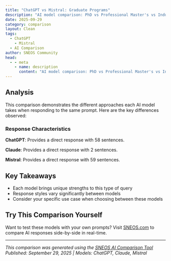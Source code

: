 ```yaml
---
title: "ChatGPT vs Mistral: Graduate Programs"
description: "AI model comparison: PhD vs Professional Master's vs Industry Experience - best career path?..."
date: 2025-09-29
category: comparison
layout: Clean
tags:
  - ChatGPT
    - Mistral
  - AI Comparison
author: SNEOS Community
head:
  - - meta
    - name: description
      content: "AI model comparison: PhD vs Professional Master's vs Industry Experience - best career path?..."
---
```


<ChatComparison
  title="ChatGPT vs Mistral: Graduate Programs"
  prompt="PhD vs Professional Master's vs Industry Experience - best career path?"
  :responses='{
    "ChatGPT": "Choosing between a PhD, a professional Master\u2019s degree, and gaining industry experience depends on your career goals, field of interest, and personal preferences. Here\u0027s a breakdown to help you understand the best path for you:\n\n### 1. PhD (Doctor of Philosophy)\n**Overview:**  \n- Focuses on deep research and contributing new knowledge to a field.  \n- Typically involves 3-6 years of study including coursework, research, and dissertation.\n\n**Pros:**  \n- Specializes you as an expert in a niche area.  \n- Opens doors to academia, research institutions, and R\u0026D roles.  \n- Can lead to senior technical roles in certain industries (e.g., biotech, AI, engineering).  \n- Potentially higher earning potential in technical leadership over the long term.\n\n**Cons:**  \n- Long time commitment with often lower pay during study.  \n- May overqualify you for some industry roles.  \n- Academic path can be highly competitive and uncertain.\n\n**Best for you if:**  \n- You enjoy research and deep intellectual challenges.  \n- You want to work in academia or a research-intensive role.  \n- Your field values advanced research credentials (e.g., sciences, engineering).\n\n---\n\n### 2. Professional Master\u2019s Degree (e.g., MBA, M.Eng, M.S. in Data Science)\n**Overview:**  \n- Typically 1-2 years focused on practical skills, advanced knowledge, and professional development.  \n- Often includes internships, projects, or industry collaboration.\n\n**Pros:**  \n- Builds specialized skills with a stronger emphasis on application.  \n- Shorter duration than PhD, quicker return on investment.  \n- Networking opportunities with peers and industry partners.  \n- Can lead to management roles, advanced technical positions, or career switches.\n\n**Cons:**  \n- Still requires time and tuition cost.  \n- May not be as research-intense, limiting some R\u0026D opportunities.  \n- Less depth than a PhD for research roles.\n\n**Best for you if:**  \n- You want to advance or pivot your career quickly.  \n- You prefer practical knowledge over theoretical research.  \n- Your target roles value professional credentials (e.g., product management, data science, engineering leadership).\n\n---\n\n### 3. Industry Experience\n**Overview:**  \n- Direct work experience in your field, building skills on the job.  \n- Can include internships, full-time jobs, startups, or freelancing.\n\n**Pros:**  \n- Immediate income and career progression.  \n- Real-world skills and professional network development.  \n- Often highly valued by employers looking for practical problem-solving.  \n- Flexibility to learn diverse skills and switch roles.\n\n**Cons:**  \n- Can be harder to pivot into research-heavy or highly specialized roles later.  \n- May plateau without advanced credentials.  \n- Some industries value formal degrees highly for senior positions.\n\n**Best for you if:**  \n- You want hands-on experience and rapid career advancement.  \n- You prefer learning on the job versus formal education.  \n- Your field values experience (e.g., software development, sales, marketing).\n\n---\n\n### Summary Table:\n\n| Path                   | Duration        | Focus              | Benefits                          | Ideal For                       |\n|------------------------|-----------------|--------------------|---------------------------------|--------------------------------|\n| **PhD**                | 3-6 years       | Research           | Expertise, academia, R\u0026D roles   | Researchers, academics          |\n| **Professional Master\u2019s** | 1-2 years       | Applied skills     | Skills upgrade, career pivot     | Professionals aiming for growth |\n| **Industry Experience** | Immediate       | Practical work     | Income, networking, skills       | Hands-on learners, fast movers  |\n\n---\n\n### Final Advice\n- **If you want to be a researcher or professor, go for a PhD.**  \n- **If you want to boost your career quickly with advanced skills, consider a professional Master\u2019s.**  \n- **If you prefer earning and progressing directly, gain industry experience.**  \n\nSometimes, a combination works best: start with industry, then pursue a Master\u2019s or PhD part-time or later to advance further. Consider your financial situation, passion for research, and long-term goals carefully before deciding.",
    "Mistral": "Choosing the best career path between pursuing a PhD, a professional master\u0027s degree, or gaining industry experience depends on your career goals, interests, and personal circumstances. Here\u0027s a breakdown of each path to help you make an informed decision:\n\n### PhD\n**Pros:**\n1. **Deep Expertise:** A PhD allows you to become an expert in a specific field, which can be highly valuable in academia, research, and certain specialized industries.\n2. **Research Opportunities:** Ideal for those interested in conducting original research and contributing to the knowledge base of their field.\n3. **Academic Career:** Essential for those aiming to become professors, researchers, or academic administrators.\n4. **Prestige:** A PhD can enhance your credibility and open doors to high-level positions in both academia and industry.\n\n**Cons:**\n1. **Time Commitment:** Typically takes 4-7 years to complete, which can delay entry into the workforce.\n2. **Financial Considerations:** Often involves lower stipends compared to industry salaries, and may require significant financial investment.\n3. **Limited Job Market:** Academic positions can be highly competitive, and industry roles may not always value a PhD as much as experience.\n\n### Professional Master\u0027s Degree\n**Pros:**\n1. **Shorter Duration:** Usually takes 1-2 years to complete, allowing for quicker entry into the workforce.\n2. **Practical Skills:** Often focuses on practical, industry-relevant skills and knowledge.\n3. **Networking:** Provides opportunities to build professional networks through internships, projects, and industry connections.\n4. **Career Advancement:** Can lead to higher-paying jobs and faster career progression compared to a bachelor\u0027s degree.\n\n**Cons:**\n1. **Cost:** Can be expensive, and financial aid may be limited compared to PhD programs.\n2. **Less Depth:** May not provide the same level of deep expertise as a PhD.\n3. **Competition:** The job market for master\u0027s degree holders can be competitive, especially in fields where experience is highly valued.\n\n### Industry Experience\n**Pros:**\n1. **Immediate Earning:** Start earning a salary right away, which can be financially beneficial.\n2. **Practical Knowledge:** Gain hands-on experience and practical skills that are highly valued by employers.\n3. **Networking:** Build a professional network through work experience, which can be crucial for career advancement.\n4. **Flexibility:** Allows for more flexibility in career choices and the ability to switch fields more easily.\n\n**Cons:**\n1. **Limited Depth:** May not provide the same level of theoretical knowledge and expertise as a PhD.\n2. **Career Ceiling:** Without advanced degrees, there may be a ceiling on career advancement in certain fields.\n3. **Competition:** Entry-level positions can be highly competitive, and progression may be slower without advanced education.\n\n### Considerations\n1. **Career Goals:** What are your long-term career aspirations? Do you want to be a researcher, a professor, a manager, or a specialist in a particular field?\n2. **Interests:** What are you passionate about? Do you enjoy research, teaching, or practical application of knowledge?\n3. **Financial Situation:** Can you afford the time and financial investment required for a PhD or master\u0027s degree?\n4. **Market Demand:** What is the job market like in your field of interest? Are there more opportunities for PhDs, master\u0027s degree holders, or experienced professionals?\n5. **Personal Circumstances:** Do you have family or personal commitments that might influence your decision?\n\n### Conclusion\nThere is no one-size-fits-all answer. Each path has its own advantages and disadvantages, and the best choice depends on your individual goals and circumstances. It may also be beneficial to seek advice from mentors, professors, or industry professionals who have experience in the field you are interested in."
  }'
  published-date="16:28"
/>

## Analysis

This comparison demonstrates the different approaches each AI model takes when responding to the same prompt. Here are the key differences observed:

### Response Characteristics

**ChatGPT**: Provides a direct response with 58 sentences. 

**Claude**: Provides a direct response with 2 sentences. 

**Mistral**: Provides a direct response with 59 sentences. 

## Key Takeaways

- Each model brings unique strengths to this type of query
- Response styles vary significantly between models
- Consider your specific use case when choosing between these models

## Try This Comparison Yourself

Want to test these models with your own prompts? Visit [SNEOS.com](https://sneos.com) to compare AI responses side-by-side in real-time.

---

*This comparison was generated using the [SNEOS AI Comparison Tool](https://sneos.com)*
*Published: September 29, 2025 | Models: ChatGPT, Claude, Mistral*
